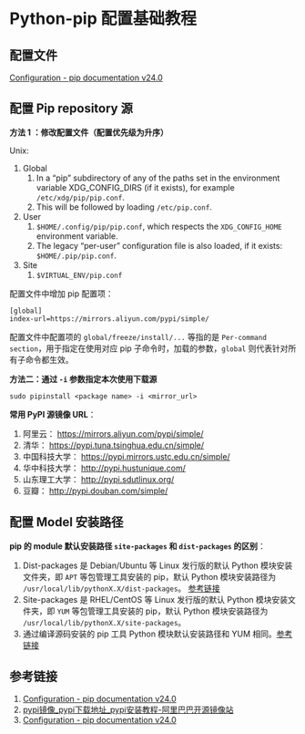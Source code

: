 # Python-pip 配置基础教程

## 配置文件

[Configuration - pip documentation v24.0](https://pip.pypa.io/en/stable/topics/configuration/)

## 配置 Pip repository 源


**方法 1 ：修改配置文件（配置优先级为升序）**

Unix:
1. Global
	1. In a “pip” subdirectory of any of the paths set in the environment variable XDG_CONFIG_DIRS (if it exists), for example `/etc/xdg/pip/pip.conf`.
	2. This will be followed by loading `/etc/pip.conf`.
2. User
	1. `$HOME/.config/pip/pip.conf`, which respects the `XDG_CONFIG_HOME` environment variable.
	2. The legacy “per-user” configuration file is also loaded, if it exists: `$HOME/.pip/pip.conf`.
3. Site
	1. `$VIRTUAL_ENV/pip.conf`

配置文件中增加 pip 配置项：
```
[global]
index-url=https://mirrors.aliyun.com/pypi/simple/
```

配置文件中配置项的 `global/freeze/install/...` 等指的是 `Per-command section`，用于指定在使用对应 pip 子命令时，加载的参数，`global` 则代表针对所有子命令都生效。


**方法二：通过 `-i` 参数指定本次使用下载源**

`sudo pipinstall <package name> -i <mirror_url>`


**常用 PyPI 源镜像 URL**：
1. 阿里云： https://mirrors.aliyun.com/pypi/simple/
2. 清华： https://pypi.tuna.tsinghua.edu.cn/simple/
3. 中国科技大学： https://pypi.mirrors.ustc.edu.cn/simple/
4. 华中科技大学： http://pypi.hustunique.com/
5. 山东理工大学： http://pypi.sdutlinux.org/
6. 豆瓣： http://pypi.douban.com/simple/


## 配置 Model 安装路径

**pip 的 module 默认安装路径 `site-packages` 和 `dist-packages` 的区别**：
1. Dist-packages 是 Debian/Ubuntu 等 Linux 发行版的默认 Python 模块安装文件夹，即 `APT` 等包管理工具安装的 pip，默认 Python 模块安装路径为 `/usr/local/lib/pythonX.X/dist-packages`。 [参考链接](https://blog.csdn.net/huiseguiji1/article/details/45111891)
2. Site-packages 是 RHEL/CentOS 等 Linux 发行版的默认 Python 模块安装文件夹，即 `YUM` 等包管理工具安装的 pip，默认 Python 模块安装路径为 `/usr/local/lib/pythonX.X/site-packages`。
3. 通过编译源码安装的 pip 工具 Python 模块默认安装路径和 YUM 相同。[参考链接](https://blog.csdn.net/huiseguiji1/article/details/45111891)


## 参考链接
1. [Configuration - pip documentation v24.0](https://pip.pypa.io/en/stable/topics/configuration/)
2. [pypi镜像\_pypi下载地址\_pypi安装教程-阿里巴巴开源镜像站](https://developer.aliyun.com/mirror/pypi?spm=a2c6h.13651102.0.0.3e221b110KOHKi)
3. [Configuration - pip documentation v24.0](https://pip.pypa.io/en/stable/topics/configuration/)